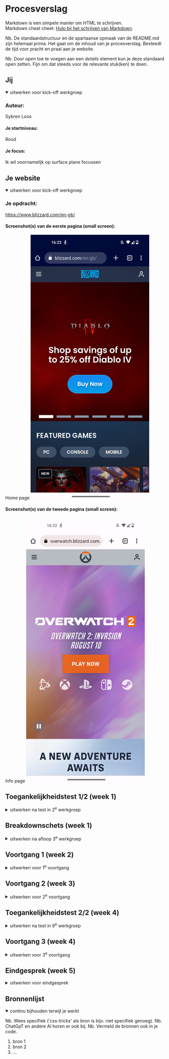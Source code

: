 # Procesverslag
Markdown is een simpele manier om HTML te schrijven.  
Markdown cheat cheet: [Hulp bij het schrijven van Markdown](https://github.com/adam-p/markdown-here/wiki/Markdown-Cheatsheet).

Nb. De standaardstructuur en de spartaanse opmaak van de README.md zijn helemaal prima. Het gaat om de inhoud van je procesverslag. Besteedt de tijd voor pracht en praal aan je website.

Nb. Door *open* toe te voegen aan een *details* element kun je deze standaard open zetten. Fijn om dat steeds voor de relevante stuk(ken) te doen.





## Jij

<details open>
  <summary>uitwerken voor kick-off werkgroep</summary>

  ### Auteur:
  Sybren Loos

  #### Je startniveau:
  Rood

  #### Je focus:
  Ik wil voornamelijk op surface plane focussen
 
</details>





## Je website

<details open>
  <summary>uitwerken voor kick-off werkgroep</summary>

  ### Je opdracht:
  https://www.blizzard.com/en-gb/ 

  #### Screenshot(s) van de eerste pagina (small screen): 
  Home page 
  <img src="./images/Homepage_blizzard.png" width="375px" alt="omschrijving van de pagina">

  #### Screenshot(s) van de tweede pagina (small screen):
  Info page
  <img src="./images/infopageow.png" width="375px" alt="omschrijving van de pagina">
 
</details>



## Toegankelijkheidstest 1/2 (week 1)

<details>
  <summary>uitwerken na test in 2<sup>e</sup> werkgroep</summary>

  ### Bevindingen
  Lijst met je bevindingen die in de test naar voren kwamen:

  Bij de toegankelijkheids testen kwamen er verwachte maar ook schokkende bevindingen naar voren. 
  We waren al voorberijd dat de meeste websites helemaal niet toegankelijk zouden zijn maar de website die ik had gekozen (blizzard) was nog veel erger dan verwacht. Er waren vele manieren waardoor het onmogelijk werd voor een blind iemand die een screenreader moet gebruiken. Een groot voorbeeld hiervan was hoe de screenreader de hamburgermenu's of hele stukken van de website oversloeg. Als je een gebruiker van een screenreader was, werd het zo ongeveer onmogelijk om goed te navigeren op de website. Dit kwam voornamelijk door de absurde hoeveelheden van divs. Hierdoor kon de website een heel groot deel vvan de website niet lezen. Hiernaast was wat de screenreader wel kon lezen verschrikkelijk slecht beschreven. Een voorbeeld hiervan is hoe bij de meeste knoppen de alttext gewoon voor las wat er op de knop stond zonder dat er enige andere context bij werd gegeven. Ook moest je vaak voordat je bij de echte informatie kwam door een gigantische hoeveelheid knoppen heen werken. 

  Zoals je ziet is er verschrikkelijk veel mis met de website op dit moment en kan er erg veel opgeruimd worden.

</details>



## Breakdownschets (week 1)

<details>
  <summary>uitwerken na afloop 3<sup>e</sup> werkgroep</summary>

  ### de hele pagina: 
  <img src="./images/Web 1920 – 1.svg" width="375px" alt="breakdown van de hele pagina">

</details>





## Voortgang 1 (week 2)

<details>
  <summary>uitwerken voor 1<sup>e</sup> voortgang</summary>

  ### Stand van zaken
 Ik heb al erg veel geleerd in de twee weken dat we bezig zijn maar ik merk dat ik wel een beetje achterloop met het namaken van mijn website. Ik heb de HTML volledig uitgewerkt maar heb nog niks gedaan aan mijn CSS. Dit betekent dat ik behoorlijk moet bijpoten om bij te blijven. Maar ik heb vertrouwen dat dit goed kan lukken. 


  ### Agenda voor meeting
  samen met je groepje opstellen

  | student 1      | student 2          | student 3    | student 4        |
  | ---            | ---                | ---          | ---              |
  | dit bespreken  | en dit             | en ik dit    | en dan ik dat    |
  | en dat ook nog | dit als er tijd is | nog een punt | dit wil ik zeker |
  | ...            | ...                | ...          | ...              |


  ### Verslag van meeting
  hier na afloop snel de uitkomsten van de meeting vastleggen

  - punt 1
  - punt 2
  - nog een punt
  - ...

</details>





## Voortgang 2 (week 3)

<details>
  <summary>uitwerken voor 2<sup>e</sup> voortgang</summary>

  ### Stand van zaken
  Ik ben een groot stuk op geschoten met de css en heb een groot aantal dingen laten werken. Mijn hamburgermenu werkt, de video op de achtergrond werkt en ik heb nu een goed idee hoe ik de rest van de layout aan moet pakken. Dit was wel lastig en ik had behoorlijk wat hulp hiervoor nodig maar het is nu wel gelukt en kan goed verder werken.


  ### Agenda voor meeting
  samen met je groepje opstellen

  |Sybren      | David        | Jaden  | Vivanne     |
  | ---            | ---                | ---          | ---              |
  | Ik wil graag bespreken hoe je een carasoul moet maken  |[09:45] Jaden Straal
 Mijn vraag is hoe verander ik de font aan in mijn image in css | Ten tweede liep ik tegen een probleem aan met het wijzigen van de volgorde waarin items worden weergegeven. Het attribuut order 1 werkte niet voor mij.  | [09:34] Jaden Straal: Nav laten animeren  |
  | en hoe ik mijn video op groot scherm 100% kan krijgen. |De eerste vraag die ik heb heeft te maken met de sectie met de logo's die eindeloos voorbij scrollen. Ik heb problemen met de scroller die zichzelf reset na een korte tijd scrollen. Hoe kan ik ervoor zorgen dat hij eindeloos door loopt. | vraag:Kan je makkelijk een gradient overlay boven een image plaatsen?   | dit wil ik zeker |
  | ...            | ...                | ...          | ...              |

student 1: Sybren
Ik wil graag bespreken hoe je een carasoul moet maken en hoe ik mijn video op groot scherm 100% kan krijgen.

  ### Verslag van meeting
  hier na afloop snel de uitkomsten van de meeting vastleggen

  - Knoppen bij een carasoul
  - We willen wat meer informatie over animeren op verschillende plekken op onze websites
  - Vivanne laat HTML zien
- ...

</details>





## Toegankelijkheidstest 2/2 (week 4)

<details>
  <summary>uitwerken na test in 9<sup>e</sup> werkgroep</summary>

  ### Bevindingen
  Lijst met je bevindingen die in de test naar voren kwamen (geef ook aan wat er verbeterd is):

</details>





## Voortgang 3 (week 4)

<details>
  <summary>uitwerken voor 3<sup>e</sup> voortgang</summary>

  ### Stand van zaken
  hier dit ging goed & dit was lastig (neem ook screenshots op van delen van je website en code)


  ### Agenda voor meeting
  samen met je groepje opstellen

  | student 1      | student 2          | student 3    | student 4        |
  | ---            | ---                | ---          | ---              |
  | dit bespreken  | en dit             | en ik dit    | en dan ik dat    |
  | en dat ook nog | dit als er tijd is | nog een punt | dit wil ik zeker |
  | ...            | ...                | ...          | ...              |


  ### Verslag van meeting
  hier na afloop snel de uitkomsten van de meeting vastleggen

  - punt 1
  - punt 2
  - nog een punt
  - ...

</details>





## Eindgesprek (week 5)

<details>
  <summary>uitwerken voor eindgesprek</summary>

  ### Je uitkomst - karakteristiek screenshots:
  <img src="readme-images/dummy-plaatje.jpg" width="375px" alt="uitomst opdracht 1">


  ### Dit ging goed/Heb ik geleerd: 
  Korte omschrijving met plaatjes

  <img src="readme-images/dummy-plaatje.jpg" width="375px" alt="top">


  ### Dit was lastig/Is niet gelukt:
  Korte omschrijving met plaatjes

  <img src="readme-images/dummy-plaatje.jpg" width="375px" alt="bummer">
</details>





## Bronnenlijst

<details open>
  <summary>continu bijhouden terwijl je werkt</summary>

  Nb. Wees specifiek ('css-tricks' als bron is bijv. niet specifiek genoeg). 
  Nb. ChatGpT en andere AI horen er ook bij.
  Nb. Vermeld de bronnen ook in je code.

  1. bron 1
  2. bron 2
  3. ...

</details>
